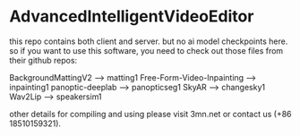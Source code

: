 # AdvancedIntelligentVideoEditor

this repo contains both client and server.
but no ai model checkpoints here.
so if you want to use this software,
you need to check out those files from their github repos:

BackgroundMattingV2 --> matting1
Free-Form-Video-Inpainting --> inpainting1
panoptic-deeplab --> panopticseg1
SkyAR --> changesky1
Wav2Lip --> speakersim1

other details for compiling and using please visit 3mn.net or contact us (+86 18510159321).
